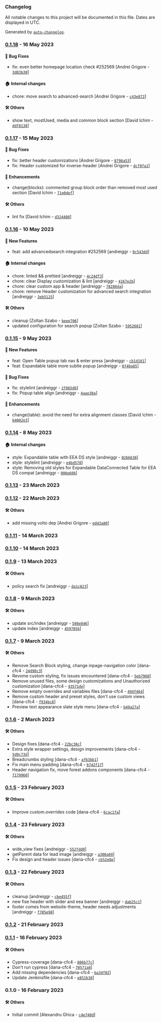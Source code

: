 ### Changelog

All notable changes to this project will be documented in this file. Dates are displayed in UTC.

Generated by [`auto-changelog`](https://github.com/CookPete/auto-changelog).

### [0.1.18](https://github.com/eea/volto-forest-policy/compare/0.1.17...0.1.18) - 16 May 2023

#### :bug: Bug Fixes

- fix: even better homepage location check #252569 [Andrei Grigore - [`3d83b30`](https://github.com/eea/volto-forest-policy/commit/3d83b3001225b883603e3251e0048554c05592a9)]

#### :house: Internal changes

- chore: move search to advanced-search [Andrei Grigore - [`c43e872`](https://github.com/eea/volto-forest-policy/commit/c43e8720a43557f467758013fc413418d8b1580b)]

#### :hammer_and_wrench: Others

- show text, mostUsed, media and common block section [David Ichim - [`ddf8130`](https://github.com/eea/volto-forest-policy/commit/ddf813018c122e17dc42979840b5e798810a7d4e)]
### [0.1.17](https://github.com/eea/volto-forest-policy/compare/0.1.16...0.1.17) - 15 May 2023

#### :bug: Bug Fixes

- fix: better header customizations [Andrei Grigore - [`8798a53`](https://github.com/eea/volto-forest-policy/commit/8798a537b833e871f65147363908f664291d609f)]
- fix: Header customized for inverse-header [Andrei Grigore - [`dcf0fa1`](https://github.com/eea/volto-forest-policy/commit/dcf0fa127452d9d451201b78a0a2721c0ed4c436)]

#### :nail_care: Enhancements

- change(blocks): commented group block order than removed most used section [David Ichim - [`71e0def`](https://github.com/eea/volto-forest-policy/commit/71e0def2752209ef35bca5437e17e4d698b771fb)]

#### :hammer_and_wrench: Others

- lint fix [David Ichim - [`d324408`](https://github.com/eea/volto-forest-policy/commit/d3244088494d790c7f2f7aa26af14a231fbcfe20)]
### [0.1.16](https://github.com/eea/volto-forest-policy/compare/0.1.15...0.1.16) - 10 May 2023

#### :rocket: New Features

- feat: add advancedsearch integration #252569 [andreiggr - [`0c543dd`](https://github.com/eea/volto-forest-policy/commit/0c543dd9b1381f90120bb25f56c6e22833c2c7aa)]

#### :house: Internal changes

- chore: linted && prettied [andreiggr - [`4c24df3`](https://github.com/eea/volto-forest-policy/commit/4c24df3b55640fe4b18f2b1a8cbd50467ff33b61)]
- chore: clear Display customization & lint [andreiggr - [`4167e2b`](https://github.com/eea/volto-forest-policy/commit/4167e2b1daee33b3dd69910140756f1b4af8c633)]
- chore: clear custom app & header [andreiggr - [`78286da`](https://github.com/eea/volto-forest-policy/commit/78286dad831233a06ab2dda4a4645d81f41f3c17)]
- chore: remove Header customization for advanced search integration [andreiggr - [`3eb5125`](https://github.com/eea/volto-forest-policy/commit/3eb5125e1c10c97514e5700613d4637c7cc3931c)]

#### :hammer_and_wrench: Others

- cleanup [Zoltan Szabo - [`beee706`](https://github.com/eea/volto-forest-policy/commit/beee7068b439e2deceafaa365600191673e0ba39)]
- updated configuration for search popup [Zoltan Szabo - [`5952681`](https://github.com/eea/volto-forest-policy/commit/59526811693e2b273961d261f4c2edc2251ef917)]
### [0.1.15](https://github.com/eea/volto-forest-policy/compare/0.1.14...0.1.15) - 9 May 2023

#### :rocket: New Features

- feat: Open Table popup tab nav & enter press [andreiggr - [`cb1d181`](https://github.com/eea/volto-forest-policy/commit/cb1d1814d0de23a8785228e72d8496096189d1ad)]
- feat: Expandable table more subtle popup [andreiggr - [`0740a85`](https://github.com/eea/volto-forest-policy/commit/0740a857fa451e0cbc9ed042b3eeff763ed004bf)]

#### :bug: Bug Fixes

- fix: stylelint [andreiggr - [`2f865db`](https://github.com/eea/volto-forest-policy/commit/2f865db133642653212120c6e7c1db849333f087)]
- fix: Popup table align [andreiggr - [`4aae38a`](https://github.com/eea/volto-forest-policy/commit/4aae38aeedd2c77dfff8fe02980342965d173f15)]

#### :nail_care: Enhancements

- change(table): avoid the need for extra alignment classes [David Ichim - [`b4082e3`](https://github.com/eea/volto-forest-policy/commit/b4082e3a5f1f8c314b7125e103f4156841911837)]

### [0.1.14](https://github.com/eea/volto-forest-policy/compare/0.1.13...0.1.14) - 8 May 2023

#### :house: Internal changes

- style: Expandable table with EEA DS style [andreiggr - [`0266630`](https://github.com/eea/volto-forest-policy/commit/0266630126eb2fefb5b840f8feea17cc02760e04)]
- style: stylelint [andreiggr - [`e4bd578`](https://github.com/eea/volto-forest-policy/commit/e4bd57844dd76cfa8e43863ad29bd2863fba0bf5)]
- style: Removing old styles for Expandable DataConnected Table for EEA DS compat [andreiggr - [`900e60b`](https://github.com/eea/volto-forest-policy/commit/900e60becf7c62568bb735eed9f3dfc88e05c3bf)]

### [0.1.13](https://github.com/eea/volto-forest-policy/compare/0.1.12...0.1.13) - 23 March 2023

### [0.1.12](https://github.com/eea/volto-forest-policy/compare/0.1.11...0.1.12) - 22 March 2023

#### :hammer_and_wrench: Others

- add missing volto dep [Andrei Grigore - [`ed43a80`](https://github.com/eea/volto-forest-policy/commit/ed43a807201eec0f4704740daf8110931d665c02)]
### [0.1.11](https://github.com/eea/volto-forest-policy/compare/0.1.10...0.1.11) - 14 March 2023

### [0.1.10](https://github.com/eea/volto-forest-policy/compare/0.1.9...0.1.10) - 14 March 2023

### [0.1.9](https://github.com/eea/volto-forest-policy/compare/0.1.8...0.1.9) - 13 March 2023

#### :hammer_and_wrench: Others

- policy search fix [andreiggr - [`da1c823`](https://github.com/eea/volto-forest-policy/commit/da1c8239b014ad525301690d2f797bb4126bd2fc)]
### [0.1.8](https://github.com/eea/volto-forest-policy/compare/0.1.7...0.1.8) - 9 March 2023

#### :hammer_and_wrench: Others

- update src/index [andreiggr - [`598e846`](https://github.com/eea/volto-forest-policy/commit/598e846468d5560ff73b94b28b2bb977ee01e940)]
- update index [andreiggr - [`459785b`](https://github.com/eea/volto-forest-policy/commit/459785bfde01893e972c6c11ec645fe21286ebcb)]
### [0.1.7](https://github.com/eea/volto-forest-policy/compare/0.1.6...0.1.7) - 9 March 2023

#### :hammer_and_wrench: Others

- Remove Search Block styling, change inpage-navigation color [dana-cfc4 - [`24d98c3`](https://github.com/eea/volto-forest-policy/commit/24d98c31c578c8976747f6f01d407cc2d918dfcf)]
- Revome custom styling, fix issues encountered [dana-cfc4 - [`5eb7960`](https://github.com/eea/volto-forest-policy/commit/5eb796050df9b5e63c1821c2303d3d86bbc6deac)]
- Remove unused files, some design customizations and Unauthorized customization [dana-cfc4 - [`43571de`](https://github.com/eea/volto-forest-policy/commit/43571de92e1f21ed136b12ddcb036242ee98f1da)]
- Remove empty overrides and variables files [dana-cfc4 - [`494f464`](https://github.com/eea/volto-forest-policy/commit/494f464a49d267dcf126f31f6bceafc1bfff06fe)]
- Remove custom header and preset styles, don't use custom views [dana-cfc4 - [`f934bc8`](https://github.com/eea/volto-forest-policy/commit/f934bc8134264981be7ff3865e456b2f3709a6ad)]
- Preview text appearance slate style menu [dana-cfc4 - [`b49a27a`](https://github.com/eea/volto-forest-policy/commit/b49a27a4881c14af76fa0494925d2ba07fcd85c2)]
### [0.1.6](https://github.com/eea/volto-forest-policy/compare/0.1.5...0.1.6) - 2 March 2023

#### :hammer_and_wrench: Others

- Design fixes [dana-cfc4 - [`22bc36c`](https://github.com/eea/volto-forest-policy/commit/22bc36cd6ef3bb5907c790f9a25169ec48ccdccc)]
- Extra style wrapper settings, design improvements [dana-cfc4 - [`5d9c73d`](https://github.com/eea/volto-forest-policy/commit/5d9c73df8b0cea41c65a4f0657d05d9dddb15f6a)]
- Breadcrumbs styling [dana-cfc4 - [`af63bb1`](https://github.com/eea/volto-forest-policy/commit/af63bb190ddfb3d664309787d948916970e730c0)]
- Fix main menu padding [dana-cfc4 - [`b742f17`](https://github.com/eea/volto-forest-policy/commit/b742f1721f0b18298c95535bac1cb5425dbfe74f)]
- Header navigation fix, move forest addons components [dana-cfc4 - [`7179960`](https://github.com/eea/volto-forest-policy/commit/7179960861ee3cca9e144c0e1125a68f51bb2993)]
### [0.1.5](https://github.com/eea/volto-forest-policy/compare/0.1.4...0.1.5) - 23 February 2023

#### :hammer_and_wrench: Others

- Improve custom.overrides code [dana-cfc4 - [`6cac1fa`](https://github.com/eea/volto-forest-policy/commit/6cac1fa0e953a236ae3850659ac2642f12dde68c)]
### [0.1.4](https://github.com/eea/volto-forest-policy/compare/0.1.3...0.1.4) - 23 February 2023

#### :hammer_and_wrench: Others

- wide_view fixes [andreiggr - [`552fdd0`](https://github.com/eea/volto-forest-policy/commit/552fdd0cc483c292a06adb2f10068f2dc2820993)]
- getParent data for lead image [andreiggr - [`a300a69`](https://github.com/eea/volto-forest-policy/commit/a300a69cc9310ace60de827dc889f96a5255c514)]
- Fix design and header issues [dana-cfc4 - [`cb52e8e`](https://github.com/eea/volto-forest-policy/commit/cb52e8ee18a6d351826b2733fd45af42c3fb0461)]
### [0.1.3](https://github.com/eea/volto-forest-policy/compare/0.1.2...0.1.3) - 22 February 2023

#### :hammer_and_wrench: Others

- cleanup [andreiggr - [`cbe455f`](https://github.com/eea/volto-forest-policy/commit/cbe455f0c0b35a10900d162bd0db3ec4f66185a1)]
- new fise header with slider and eea banner [andreiggr - [`dab25c1`](https://github.com/eea/volto-forest-policy/commit/dab25c1977541556fffa0611537280279899d823)]
- footer comes from website-theme, header needs adjustments [andreiggr - [`f785e98`](https://github.com/eea/volto-forest-policy/commit/f785e98927b5b66cbd1fd8969bc72cbb6e81be99)]
### [0.1.2](https://github.com/eea/volto-forest-policy/compare/0.1.1...0.1.2) - 21 February 2023

### [0.1.1](https://github.com/eea/volto-forest-policy/compare/0.1.0...0.1.1) - 16 February 2023

#### :hammer_and_wrench: Others

- Cypress-coverage [dana-cfc4 - [`806b77c`](https://github.com/eea/volto-forest-policy/commit/806b77cc50cb98d81c0efd7b30188837b5b88dbf)]
- Don't run cypress [dana-cfc4 - [`70571a8`](https://github.com/eea/volto-forest-policy/commit/70571a802ba3f3dfe47739833e2b161af30a35c7)]
- Add missing dependencies [dana-cfc4 - [`ba34f02`](https://github.com/eea/volto-forest-policy/commit/ba34f021fa16724f6aff4c74176666822bfe33d2)]
- Update Jenkinsfile [dana-cfc4 - [`e851b38`](https://github.com/eea/volto-forest-policy/commit/e851b387dde464b2d64f744e104da5ae4dbf8475)]
### 0.1.0 - 16 February 2023

#### :hammer_and_wrench: Others

- Initial commit [Alexandru Ghica - [`c4e740d`](https://github.com/eea/volto-forest-policy/commit/c4e740dbbcab89109dec3332bb54cfb1a46d50d8)]
